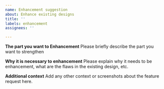 ```yaml
---
name: Enhancement suggestion
about: Enhance existing designs
title: ''
labels: enhancement
assignees: ''

---
```


**The part you want to Enhancement**
Please briefly describe the part you want to strengthen

**Why it is necessary to enhancement**
Please explain why it needs to be enhancement, what are the flaws in the existing design, etc.

**Additional context**
Add any other context or screenshots about the feature request here.
